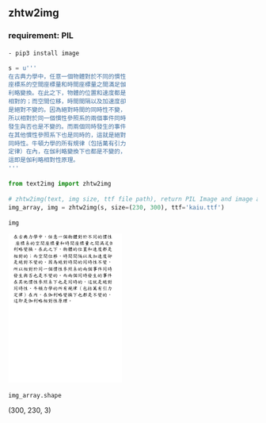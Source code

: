 
## zhtw2img
### requirement: PIL
    - pip3 install image


```python
s = u'''
在古典力學中，任意一個物體對於不同的慣性
座標系的空間座標量和時間座標量之間滿足伽
利略變換。在此之下，物體的位置和速度都是
相對的；而空間位移，時間間隔以及加速度卻
是絕對不變的。因為絕對時間的同時性不變，
所以相對於同一個慣性參照系的兩個事件同時
發生與否也是不變的。而兩個同時發生的事件
在其他慣性參照系下也是同時的，這就是絕對
同時性。牛頓力學的所有規律（包括萬有引力
定律）在內，在伽利略變換下也都是不變的，
這即是伽利略相對性原理。
'''
```


```python
from text2img import zhtw2img
```


```python
# zhtw2img(text, img size, ttf file path), return PIL Image and image array
img_array, img = zhtw2img(s, size=(230, 300), ttf='kaiu.ttf')
```


```python
img
```




![png](output_4_0.png)




```python
img_array.shape
```




(300, 230, 3)


